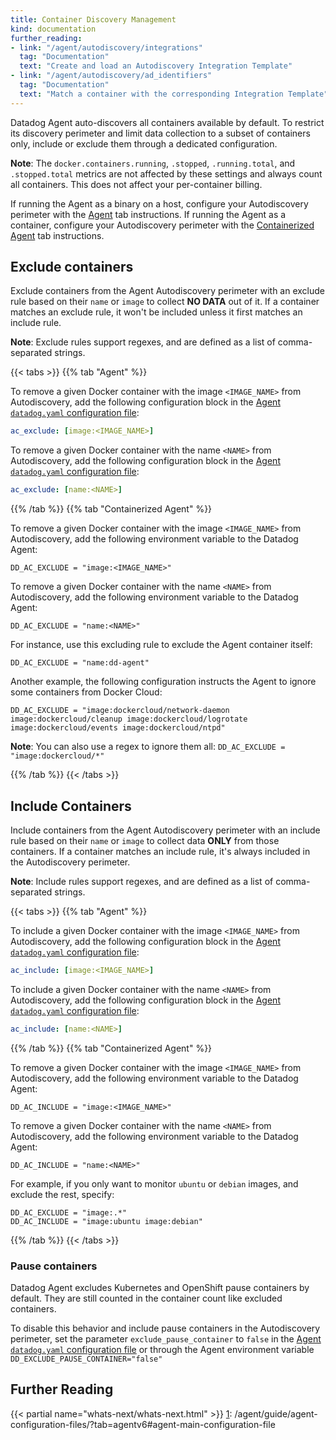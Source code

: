 ```yaml
---
title: Container Discovery Management
kind: documentation
further_reading:
- link: "/agent/autodiscovery/integrations"
  tag: "Documentation"
  text: "Create and load an Autodiscovery Integration Template"
- link: "/agent/autodiscovery/ad_identifiers"
  tag: "Documentation"
  text: "Match a container with the corresponding Integration Template"
---
```


Datadog Agent auto-discovers all containers available by default. To restrict its discovery perimeter and limit data collection to a subset of containers only, include or exclude them through a dedicated configuration.

**Note**: The `docker.containers.running`, `.stopped`, `.running.total`, and `.stopped.total` metrics are not affected by these settings and always count all containers. This does not affect your per-container billing.

If running the Agent as a binary on a host, configure your Autodiscovery perimeter with the [Agent](?tab=agent) tab instructions. If running the Agent as a container, configure your Autodiscovery perimeter with the [Containerized Agent](?tab=containerizedagent) tab instructions.

## Exclude containers

Exclude containers from the Agent Autodiscovery perimeter with an exclude rule based on their `name` or `image` to collect **NO DATA** out of it. If a container matches an exclude rule, it won't be included unless it first matches an include rule.

**Note**: Exclude rules support regexes, and are defined as a list of comma-separated strings.

{{< tabs >}}
{{% tab "Agent" %}}

To remove a given Docker container with the image `<IMAGE_NAME>` from Autodiscovery, add the following configuration block in the [Agent `datadog.yaml` configuration file][1]:

```yaml
ac_exclude: [image:<IMAGE_NAME>]
```

To remove a given Docker container with the name `<NAME>` from Autodiscovery, add the following configuration block in the [Agent `datadog.yaml` configuration file][1]:

```yaml
ac_exclude: [name:<NAME>]
```


[1]: /agent/guide/agent-configuration-files/?tab=agentv6#agent-main-configuration-file
{{% /tab %}}
{{% tab "Containerized Agent" %}}

To remove a given Docker container with the image `<IMAGE_NAME>` from Autodiscovery, add the following environment variable to the Datadog Agent:

```shell
DD_AC_EXCLUDE = "image:<IMAGE_NAME>"
```

To remove a given Docker container with the name `<NAME>` from Autodiscovery, add the following environment variable to the Datadog Agent:

```shell
DD_AC_EXCLUDE = "name:<NAME>"
```

For instance, use this excluding rule to exclude the Agent container itself:

```shell
DD_AC_EXCLUDE = "name:dd-agent"
```

Another example, the following configuration instructs the Agent to ignore some containers from Docker Cloud:

```shell
DD_AC_EXCLUDE = "image:dockercloud/network-daemon image:dockercloud/cleanup image:dockercloud/logrotate image:dockercloud/events image:dockercloud/ntpd"
```

**Note**: You can also use a regex to ignore them all: `DD_AC_EXCLUDE = "image:dockercloud/*"`


{{% /tab %}}
{{< /tabs >}}

## Include Containers

Include containers from the Agent Autodiscovery perimeter with an include rule based on their `name` or `image` to collect data **ONLY** from those containers. If a container matches an include rule, it's always included in the Autodiscovery perimeter.

**Note**: Include rules support regexes, and are defined as a list of comma-separated strings.

{{< tabs >}}
{{% tab "Agent" %}}

To include a given Docker container with the image `<IMAGE_NAME>` from Autodiscovery, add the following configuration block in the [Agent `datadog.yaml` configuration file][1]:

```yaml
ac_include: [image:<IMAGE_NAME>]
```

To include a given Docker container with the name `<NAME>` from Autodiscovery, add the following configuration block in the [Agent `datadog.yaml` configuration file][1]:

```yaml
ac_include: [name:<NAME>]
```


[1]: /agent/guide/agent-configuration-files/?tab=agentv6#agent-main-configuration-file
{{% /tab %}}
{{% tab "Containerized Agent" %}}

To remove a given Docker container with the image `<IMAGE_NAME>` from Autodiscovery, add the following environment variable to the Datadog Agent:

```shell
DD_AC_INCLUDE = "image:<IMAGE_NAME>"
```

To remove a given Docker container with the name `<NAME>` from Autodiscovery, add the following environment variable to the Datadog Agent:

```shell
DD_AC_INCLUDE = "name:<NAME>"
```

For example, if you only want to monitor `ubuntu` or `debian` images, and exclude the rest, specify:

```
DD_AC_EXCLUDE = "image:.*"
DD_AC_INCLUDE = "image:ubuntu image:debian"
```

{{% /tab %}}
{{< /tabs >}}


### Pause containers

Datadog Agent excludes Kubernetes and OpenShift pause containers by default. They are still counted in the container count like excluded containers.

To disable this behavior and include pause containers in the Autodiscovery perimeter, set the parameter `exclude_pause_container` to `false` in the [Agent `datadog.yaml` configuration file][1] or through the Agent environment variable `DD_EXCLUDE_PAUSE_CONTAINER="false"`

## Further Reading

{{< partial name="whats-next/whats-next.html" >}}
[1]: /agent/guide/agent-configuration-files/?tab=agentv6#agent-main-configuration-file
